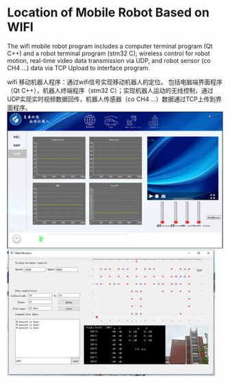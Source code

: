 # Location of Mobile Robot Based on WIFI
The wifi mobile robot program includes a computer terminal program (Qt C++) and a robot terminal program (stm32 C); wireless control for robot motion, real-time video data transmission via UDP, and robot sensor (co CH4 ...) data via TCP Upload to interface program.

wifi 移动机器人程序：通过wifi信号实现移动机器人的定位。 包括电脑端界面程序（Qt C++），机器人终端程序（stm32 C）；实现机器人运动的无线控制，通过UDP实现实时视频数据回传，机器人传感器（co CH4 ...）数据通过TCP上传到界面程序。
![linear svm ](https://github.com/anbo1024/Location-of-Mobile-Robot-Based-on-WIFI/blob/master/3.png)
![linear svm ](https://github.com/anbo1024/Location-of-Mobile-Robot-Based-on-WIFI/blob/master/1.png)

